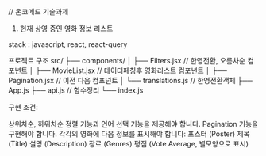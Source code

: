 // 온코메드 기술과제 

1. 현재 상영 중인 영화 정보 리스트

stack : javascript, react, react-query

프로젝트 구조
src/
├── components/
│   ├── Filters.jsx // 한영전환, 오름차순 컴포넌트
│   ├── MovieList.jsx  // 데이더페칭후 영화리스트 컴포넌트
│   ├── Pagination.jsx // 이전 다음 컴포넌트
│   └── translations.js // 한영전환객체
├── App.js
├── api.js // 함수정리
└── index.js

구현 조건:

상위차순, 하위차순 정렬 기능과 언어 선택 기능을 제공해야 합니다.
Pagination 기능을 구현해야 합니다.
각각의 영화에 다음 정보를 표시해야 합니다:
포스터 (Poster)
제목 (Title)
설명 (Description)
장르 (Genres)
평점 (Vote Average, 별모양으로 표시)